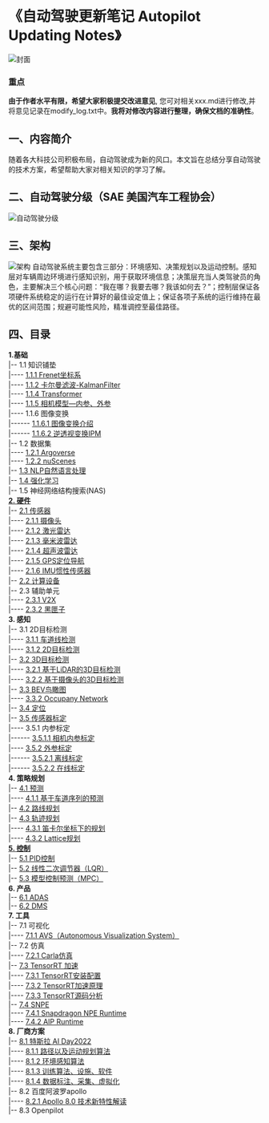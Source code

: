 # 《自动驾驶更新笔记 Autopilot Updating Notes》

![封面](./imgs/1.jpg)
### 重点
**由于作者水平有限，希望大家积极提交改进意见**, 您可对相关xxx.md进行修改,并将意见记录在modify_log.txt中。**我将对修改内容进行整理，确保文档的准确性**。

## 一、内容简介
随着各大科技公司积极布局，自动驾驶成为新的风口。本文旨在总结分享自动驾驶的技术方案，希望帮助大家对相关知识的学习了解。

## 二、自动驾驶分级（SAE 美国汽车工程协会）
![自动驾驶分级](./imgs/2.jpg)

## 三、架构
![架构](./imgs/3.jpg)
自动驾驶系统主要包含三部分：环境感知、决策规划以及运动控制。感知层对车辆周边环境进行感知识别，用于获取环境信息；决策层充当人类驾驶员的角色，主要解决三个核心问题：“我在哪？我要去哪？我该如何去？”；控制层保证各项硬件系统稳定的运行在计算好的最佳设定值上；保证各项子系统的运行维持在最优的区间范围；规避可能性风险，精准调控至最佳路径。


## 四、目录

**1.基础** \
|-- 1.1 知识铺垫 \
|---- [1.1.1 Frenet坐标系](./ch01_%E5%9F%BA%E7%A1%80/1.1%20%E7%9F%A5%E8%AF%86%E9%93%BA%E5%9E%AB/1.1.1%20Frenet%E5%9D%90%E6%A0%87%E7%B3%BB/readme.md) \
|---- [1.1.2 卡尔曼滤波-KalmanFilter](./ch01_%E5%9F%BA%E7%A1%80/1.1%20%E7%9F%A5%E8%AF%86%E9%93%BA%E5%9E%AB/1.1.2%20%E5%8D%A1%E5%B0%94%E6%9B%BC%E6%BB%A4%E6%B3%A2-KalmanFilter/readme.md) \
|---- [1.1.4 Transformer](./ch01_%E5%9F%BA%E7%A1%80/1.1%20%E7%9F%A5%E8%AF%86%E9%93%BA%E5%9E%AB/1.1.4%20Transformer/readme.md) \
|---- [1.1.5 相机模型—内参、外参](./ch01_%E5%9F%BA%E7%A1%80/1.1%20%E7%9F%A5%E8%AF%86%E9%93%BA%E5%9E%AB/1.1.5%20%E7%9B%B8%E6%9C%BA%E6%A8%A1%E5%9E%8B%E2%80%94%E5%86%85%E5%8F%82%E3%80%81%E5%A4%96%E5%8F%82/readme.md) \
|---- 1.1.6 图像变换 \
|------ [1.1.6.1 图像变换介绍](./ch01_%E5%9F%BA%E7%A1%80/1.1%20%E7%9F%A5%E8%AF%86%E9%93%BA%E5%9E%AB/1.1.6%20%E5%9B%BE%E5%83%8F%E5%8F%98%E6%8D%A2/1.1.6.1%20%E5%9B%BE%E5%83%8F%E5%8F%98%E6%8D%A2%E4%BB%8B%E7%BB%8D.md) \
|------ [1.1.6.2 逆透视变换IPM](./ch01_%E5%9F%BA%E7%A1%80/1.1%20%E7%9F%A5%E8%AF%86%E9%93%BA%E5%9E%AB/1.1.6%20%E5%9B%BE%E5%83%8F%E5%8F%98%E6%8D%A2/1.1.6.2%20%E9%80%86%E9%80%8F%E8%A7%86%E5%8F%98%E6%8D%A2IPM) \
|-- 1.2 数据集 \
|---- [1.2.1 Argoverse](./ch01_%E5%9F%BA%E7%A1%80/1.2%20%E6%95%B0%E6%8D%AE%E9%9B%86/1.2.1%20Argoverse.md) \
|---- [1.2.2 nuScenes](./ch01_%E5%9F%BA%E7%A1%80/1.2%20%E6%95%B0%E6%8D%AE%E9%9B%86/1.2.2%20nuScenes.md) \
|-- [1.3 NLP自然语言处理](./ch01_%E5%9F%BA%E7%A1%80/1.3%20NLP%E8%87%AA%E7%84%B6%E8%AF%AD%E8%A8%80%E5%A4%84%E7%90%86/readme.md) \
|-- [1.4 强化学习](./ch01_%E5%9F%BA%E7%A1%80/1.4%20%E5%BC%BA%E5%8C%96%E5%AD%A6%E4%B9%A0/) \
|-- 1.5 神经网络结构搜索(NAS) \
[**2. 硬件**](./ch02_%E7%A1%AC%E4%BB%B6/README.md) \
|-- [2.1 传感器](./ch02_%E7%A1%AC%E4%BB%B6/2.1%20%E4%BC%A0%E6%84%9F%E5%99%A8/README.md) \
|---- [2.1.1 摄像头](./ch02_%E7%A1%AC%E4%BB%B6/2.1%20%E4%BC%A0%E6%84%9F%E5%99%A8/2.1.1%20%E6%91%84%E5%83%8F%E5%A4%B4.md) \
|---- [2.1.2 激光雷达](./ch02_%E7%A1%AC%E4%BB%B6/2.1%20%E4%BC%A0%E6%84%9F%E5%99%A8/2.1.2%20%E6%BF%80%E5%85%89%E9%9B%B7%E8%BE%BE.md) \
|---- [2.1.3 毫米波雷达](./ch02_%E7%A1%AC%E4%BB%B6/2.1%20%E4%BC%A0%E6%84%9F%E5%99%A8/2.1.3%20%E6%AF%AB%E7%B1%B3%E6%B3%A2%E9%9B%B7%E8%BE%BE.md) \
|---- [2.1.4 超声波雷达](./ch02_%E7%A1%AC%E4%BB%B6/2.1%20%E4%BC%A0%E6%84%9F%E5%99%A8/2.1.4%20%E8%B6%85%E5%A3%B0%E6%B3%A2%E9%9B%B7%E8%BE%BE.md) \
|---- [2.1.5 GPS定位导航](./ch02_%E7%A1%AC%E4%BB%B6/2.1%20%E4%BC%A0%E6%84%9F%E5%99%A8/2.1.5%20GPS%E5%AE%9A%E4%BD%8D%E5%AF%BC%E8%88%AA.md) \
|---- [2.1.6 IMU惯性传感器](./ch02_%E7%A1%AC%E4%BB%B6/2.1%20%E4%BC%A0%E6%84%9F%E5%99%A8/2.1.6%20IMU%E6%83%AF%E6%80%A7%E4%BC%A0%E6%84%9F%E5%99%A8.md) \
|-- [2.2 计算设备](./ch02_%E7%A1%AC%E4%BB%B6/2.2%20%E8%AE%A1%E7%AE%97%E5%8D%95%E5%85%83/README.md) \
|-- 2.3 辅助单元 \
|---- [2.3.1 V2X](./ch02_%E7%A1%AC%E4%BB%B6/2.3%20%E8%BE%85%E5%8A%A9%E5%8D%95%E5%85%83/2.3.1%20V2X.md) \
|---- [2.3.2 黑匣子](./ch02_%E7%A1%AC%E4%BB%B6/2.3%20%E8%BE%85%E5%8A%A9%E5%8D%95%E5%85%83/2.3.2%20%E9%BB%91%E5%8C%A3%E5%AD%90.md) \
**3. 感知** \
|-- 3.1 2D目标检测 \
|---- [3.1.1 车道线检测](./ch03_%E6%84%9F%E7%9F%A5/3.1%202D%20%E7%9B%AE%E6%A0%87%E6%A3%80%E6%B5%8B/3.1.1%20%E8%BD%A6%E9%81%93%E7%BA%BF%E6%A3%80%E6%B5%8B.md) \
|---- [3.1.2 2D目标检测](./ch03_%E6%84%9F%E7%9F%A5/3.1%202D%20%E7%9B%AE%E6%A0%87%E6%A3%80%E6%B5%8B/3.1.2%202D%E7%9B%AE%E6%A0%87%E6%A3%80%E6%B5%8B.md) \
|-- [3.2 3D目标检测](./ch03_%E6%84%9F%E7%9F%A5/3.2%203D%20%E7%9B%AE%E6%A0%87%E6%A3%80%E6%B5%8B/readme.md) \
|---- [3.2.1 基于LiDAR的3D目标检测](./ch03_%E6%84%9F%E7%9F%A5/3.2%203D%20%E7%9B%AE%E6%A0%87%E6%A3%80%E6%B5%8B/3.2.1%20%E5%9F%BA%E4%BA%8ELiDAR%E7%9A%843D%E7%9B%AE%E6%A0%87%E6%A3%80%E6%B5%8B/readme.md) \
|---- [3.2.2 基于摄像头的3D目标检测](./ch03_%E6%84%9F%E7%9F%A5/3.2%203D%20%E7%9B%AE%E6%A0%87%E6%A3%80%E6%B5%8B/3.2.2%20%E5%9F%BA%E4%BA%8E%E6%91%84%E5%83%8F%E5%A4%B4%E7%9A%843D%E7%9B%AE%E6%A0%87%E6%A3%80%E6%B5%8B/readme.md) \
|-- [3.3 BEV鸟瞰图](./ch03_%E6%84%9F%E7%9F%A5/3.3%20BEV%E9%B8%9F%E7%9E%B0%E5%9B%BE/README.md) \
|---- [3.3.2 Occupany Network](./ch03_%E6%84%9F%E7%9F%A5/3.3%20BEV%E9%B8%9F%E7%9E%B0%E5%9B%BE/3.3.2%20Occupany%20Network.md) \
|-- [3.4 定位](./ch03_%E6%84%9F%E7%9F%A5/3.4%20%E5%AE%9A%E4%BD%8D/readme.md) \
|-- [3.5 传感器标定](./ch03_%E6%84%9F%E7%9F%A5/3.5%20%E4%BC%A0%E6%84%9F%E5%99%A8%E6%A0%87%E5%AE%9A/readme.md) \
|---- 3.5.1 内参标定 \
|------ [3.5.1.1 相机内参标定](./ch03_%E6%84%9F%E7%9F%A5/3.5%20%E4%BC%A0%E6%84%9F%E5%99%A8%E6%A0%87%E5%AE%9A/3.5.1%20%E5%86%85%E5%8F%82%E6%A0%87%E5%AE%9A/3.5.1.1%20%E7%9B%B8%E6%9C%BA%E5%86%85%E5%8F%82%E6%A0%87%E5%AE%9A.md) \
|---- [3.5.2 外参标定](./ch03_%E6%84%9F%E7%9F%A5/3.5%20%E4%BC%A0%E6%84%9F%E5%99%A8%E6%A0%87%E5%AE%9A/3.5.2%20%E5%A4%96%E5%8F%82%E6%A0%87%E5%AE%9A/readme.md) \
|------ [3.5.2.1 离线标定](./ch03_%E6%84%9F%E7%9F%A5/3.5%20%E4%BC%A0%E6%84%9F%E5%99%A8%E6%A0%87%E5%AE%9A/3.5.2%20%E5%A4%96%E5%8F%82%E6%A0%87%E5%AE%9A/3.5.2.1%20%E7%A6%BB%E7%BA%BF%E6%A0%87%E5%AE%9A.md) \
|------ [3.5.2.2 在线标定](./ch03_%E6%84%9F%E7%9F%A5/3.5%20%E4%BC%A0%E6%84%9F%E5%99%A8%E6%A0%87%E5%AE%9A/3.5.2%20%E5%A4%96%E5%8F%82%E6%A0%87%E5%AE%9A/3.5.2.2%20%E5%9C%A8%E7%BA%BF%E6%A0%87%E5%AE%9A.md) \
**4. 策略规划** \
|-- [4.1 预测](./ch04_%E7%AD%96%E7%95%A5%E8%A7%84%E5%88%92/4.1%20%E9%A2%84%E6%B5%8B/readme.md) \
|---- [4.1.1 基于车道序列的预测](./ch04_%E7%AD%96%E7%95%A5%E8%A7%84%E5%88%92/4.1%20%E9%A2%84%E6%B5%8B/4.1.1%20%E5%9F%BA%E4%BA%8E%E8%BD%A6%E9%81%93%E5%BA%8F%E5%88%97%E7%9A%84%E9%A2%84%E6%B5%8B.md) \
|-- [4.2 路线规划](./ch04_%E7%AD%96%E7%95%A5%E8%A7%84%E5%88%92/4.2%20%E8%B7%AF%E7%BA%BF%E8%A7%84%E5%88%92/README.md) \
|-- [4.3 轨迹规划](./ch04_%E7%AD%96%E7%95%A5%E8%A7%84%E5%88%92/4.3%20%E8%BD%A8%E8%BF%B9%E8%A7%84%E5%88%92/readme.md) \
|---- [4.3.1 笛卡尔坐标下的规划](./ch04_%E7%AD%96%E7%95%A5%E8%A7%84%E5%88%92/4.3%20%E8%BD%A8%E8%BF%B9%E8%A7%84%E5%88%92/4.3.1%20%E7%AC%9B%E5%8D%A1%E5%B0%94%E5%9D%90%E6%A0%87%E4%B8%8B%E7%9A%84%E8%A7%84%E5%88%92.md) \
|---- [4.3.2 Lattice规划](./ch04_%E7%AD%96%E7%95%A5%E8%A7%84%E5%88%92/4.3%20%E8%BD%A8%E8%BF%B9%E8%A7%84%E5%88%92/4.3.2%20Lattice%E8%A7%84%E5%88%92.md) \
[**5. 控制**](./ch05_%E6%8E%A7%E5%88%B6/readme.md) \
|-- [5.1 PID控制](./ch05_%E6%8E%A7%E5%88%B6/5.1%20PID%E6%8E%A7%E5%88%B6.md) \
|-- [5.2 线性二次调节器（LQR）](./ch05_%E6%8E%A7%E5%88%B6/5.2%20%E7%BA%BF%E6%80%A7%E4%BA%8C%E6%AC%A1%E8%B0%83%E8%8A%82%E5%99%A8(LQR).md) \
|-- [5.3 模型控制预测（MPC）](./ch05_%E6%8E%A7%E5%88%B6/5.3%20%E6%A8%A1%E5%9E%8B%E6%8E%A7%E5%88%B6%E9%A2%84%E6%B5%8B(MPC).md) \
**6. 产品** \
|-- [6.1 ADAS](./ch06_产品/6.1%20ADAS/README.md) \
|-- [6.2 DMS](./ch06_%E4%BA%A7%E5%93%81/6.2%20DMS/README.md) \
**7. 工具** \
|-- 7.1 可视化 \
|---- [7.1.1 AVS（Autonomous Visualization System）](./ch07_%E5%B7%A5%E5%85%B7/7.1%20%E5%8F%AF%E8%A7%86%E5%8C%96/7.1.1%20AVS%EF%BC%88Autonomous%20Visualization%20System%EF%BC%89/readme.md) \
|-- 7.2 仿真 \
|---- [7.2.1 Carla仿真](./ch07_%E5%B7%A5%E5%85%B7/7.2%20%E4%BB%BF%E7%9C%9F/7.2.1%20Carla%E4%BB%BF%E7%9C%9F/readme.md) \
|-- [7.3 TensorRT 加速](./ch07_%E5%B7%A5%E5%85%B7/7.3%20TensorRT%E5%8A%A0%E9%80%9F/readme.md) \
|---- [7.3.1 TensorRT安装配置](./ch07_%E5%B7%A5%E5%85%B7/7.3%20TensorRT%E5%8A%A0%E9%80%9F/7.3.1%20TensorRT%E5%AE%89%E8%A3%85%E9%85%8D%E7%BD%AE.md) \
|---- [7.3.2 TensorRT加速原理](./ch07_%E5%B7%A5%E5%85%B7/7.3%20TensorRT%E5%8A%A0%E9%80%9F/7.3.2%20TensorRT%E5%8A%A0%E9%80%9F%E5%8E%9F%E7%90%86.md) \
|---- [7.3.3 TensorRT源码分析](./ch07_%E5%B7%A5%E5%85%B7/7.3%20TensorRT%E5%8A%A0%E9%80%9F/7.3.3%20TensorRT%E6%BA%90%E7%A0%81%E5%88%86%E6%9E%90.md) \
|-- [7.4 SNPE](./ch07_%E5%B7%A5%E5%85%B7/7.4%20SNPE/readme.md) \
|---- [7.4.1 Snapdragon NPE Runtime](./ch07_%E5%B7%A5%E5%85%B7/7.4%20SNPE/7.4.1%20Snapdragon%20NPE%20Runtime.md) \
|---- [7.4.2 AIP Runtime](./ch07_%E5%B7%A5%E5%85%B7/7.4%20SNPE/7.4.2%20AIP%20Runtime.md) \
**8. 厂商方案** \
|-- [8.1 特斯拉 AI Day2022](./ch08_%E5%8E%82%E5%95%86%E6%96%B9%E6%A1%88/8.1%20%E7%89%B9%E6%96%AF%E6%8B%89%20AI%20Day2022/README.md) \
|---- [8.1.1 路径以及运动规划算法](./ch08_%E5%8E%82%E5%95%86%E6%96%B9%E6%A1%88/8.1%20%E7%89%B9%E6%96%AF%E6%8B%89%20AI%20Day2022/8.1.1%20%E8%B7%AF%E5%BE%84%E4%BB%A5%E5%8F%8A%E8%BF%90%E5%8A%A8%E8%A7%84%E5%88%92%E7%AE%97%E6%B3%95.md) \
|---- [8.1.2 环境感知算法](./ch08_%E5%8E%82%E5%95%86%E6%96%B9%E6%A1%88/8.1%20%E7%89%B9%E6%96%AF%E6%8B%89%20AI%20Day2022/8.1.2%20%E7%8E%AF%E5%A2%83%E6%84%9F%E7%9F%A5%E7%AE%97%E6%B3%95.md) \
|---- [8.1.3 训练算法、设施、软件](./ch08_%E5%8E%82%E5%95%86%E6%96%B9%E6%A1%88/8.1%20%E7%89%B9%E6%96%AF%E6%8B%89%20AI%20Day2022/8.1.3%20%E8%AE%AD%E7%BB%83%E7%AE%97%E6%B3%95%E3%80%81%E8%AE%BE%E6%96%BD%E3%80%81%E8%BD%AF%E4%BB%B6.md) \
|---- [8.1.4 数据标注、采集、虚拟化](./ch08_%E5%8E%82%E5%95%86%E6%96%B9%E6%A1%88/8.1%20%E7%89%B9%E6%96%AF%E6%8B%89%20AI%20Day2022/8.1.4%20%E6%95%B0%E6%8D%AE%E6%A0%87%E6%B3%A8%E3%80%81%E9%87%87%E9%9B%86%E3%80%81%E8%99%9A%E6%8B%9F%E5%8C%96.md) \
|-- 8.2 百度阿波罗apollo \
|---- [8.2.1 Apollo 8.0 技术新特性解读](./ch08_%E5%8E%82%E5%95%86%E6%96%B9%E6%A1%88/8.2%20%E7%99%BE%E5%BA%A6%E9%98%BF%E6%B3%A2%E7%BD%97apollo/8.2.1%20Apollo%208.0%20%E6%8A%80%E6%9C%AF%E6%96%B0%E7%89%B9%E6%80%A7%E8%A7%A3%E8%AF%BB.md) \
|-- 8.3 Openpilot


